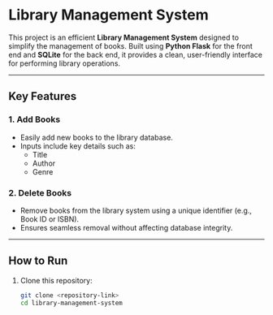 # Library Management System

This project is an efficient **Library Management System** designed to simplify the management of books. Built using **Python Flask** for the front end and **SQLite** for the back end, it provides a clean, user-friendly interface for performing library operations.

---

## Key Features

### 1. Add Books
- Easily add new books to the library database.
- Inputs include key details such as:
  - Title
  - Author
  - Genre

### 2. Delete Books
- Remove books from the library system using a unique identifier (e.g., Book ID or ISBN).
- Ensures seamless removal without affecting database integrity.

---

## How to Run

1. Clone this repository:
   ```bash
   git clone <repository-link>
   cd library-management-system
